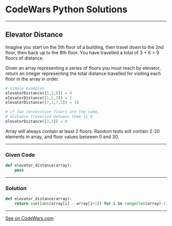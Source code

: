 # CodeWars Python Solutions

---

## Elevator Distance

Imagine you start on the 5th floor of a building, then travel down to the 2nd floor, then back up to the 8th floor. You have travelled a total of 3 + 6 = 9 floors of distance.

Given an array representing a series of floors you must reach by elevator, return an integer representing the total distance travelled for visiting each floor in the array in order.


```python
# simple examples
elevatorDistance([5,2,8]) = 9
elevatorDistance([1,2,3]) = 2
elevatorDistance([7,1,7,1]) = 18

# if two consecutive floors are the same,
# distance travelled between them is 0
elevatorDistance([3,3]) = 0
```

Array will always contain at least 2 floors. Random tests will contain 2-20 elements in array, and floor values between 0 and 30.

---

### Given Code


```python
def elevator_distance(array):
    pass
```

---

### Solution


```python
def elevator_distance(array):
    return sum([abs(array[i] - array[i+1]) for i in range(len(array)-1)])
```


---


[See on CodeWars.com](https://www.codewars.com/kata/59f061773e532d0c87000d16/)
